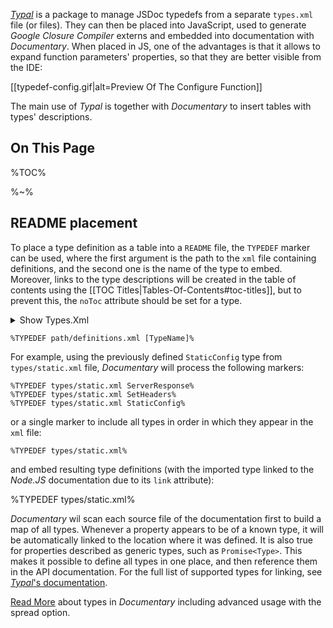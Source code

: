 [_Typal_](https://artdecocode.com/typal/) is a package to manage JSDoc typedefs from a separate `types.xml` file (or files). They can then be placed into JavaScript, used to generate _Google Closure Compiler_ externs and embedded into documentation with _Documentary_. When placed in JS, one of the advantages is that it allows to expand function parameters' properties, so that they are better visible from the IDE:

[[typedef-config.gif|alt=Preview Of The Configure Function]]

The main use of _Typal_ is together with _Documentary_ to insert tables with types' descriptions.

## On This Page

%TOC%

%~%

## README placement

To place a type definition as a table into a `README` file, the `TYPEDEF` marker can be used, where the first argument is the path to the `xml` file containing definitions, and the second one is the name of the type to embed. Moreover, links to the type descriptions will be created in the table of contents using the [[TOC Titles|Tables-Of-Contents#toc-titles]], but to prevent this, the `noToc` attribute should be set for a type.

<details>
<summary>Show Types.Xml</summary>

%EXAMPLE: types/static.xml%
</details>

```
%TYPEDEF path/definitions.xml [TypeName]%
```

For example, using the previously defined `StaticConfig` type from `types/static.xml` file, _Documentary_ will process the following markers:

```
%TYPEDEF types/static.xml ServerResponse%
%TYPEDEF types/static.xml SetHeaders%
%TYPEDEF types/static.xml StaticConfig%
```

or a single marker to include all types in order in which they appear in the `xml` file:

```
%TYPEDEF types/static.xml%
```

and embed resulting type definitions (with the imported type linked to the _Node.JS_ documentation due to its `link` attribute):

%TYPEDEF types/static.xml%

_Documentary_ wil scan each source file of the documentation first to build a map of all types. Whenever a property appears to be of a known type, it will be automatically linked to the location where it was defined. It is also true for properties described as generic types, such as `Promise<Type>`. This makes it possible to define all types in one place, and then reference them in the API documentation. For the full list of supported types for linking, see [_Typal_'s documentation](https://github.com/artdecocode/typal/#markdown-documentation).

[Read More](doc/typal.md) about types in _Documentary_ including advanced usage with the spread option.
